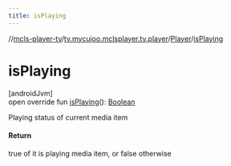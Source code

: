 ```yaml
---
title: isPlaying
---
```

//[mcls-player-tv](../../../index.html)/[tv.mycujoo.mclsplayer.tv.player](../index.html)/[Player](index.html)/[isPlaying](is-playing.html)



# isPlaying



[androidJvm]\
open override fun [isPlaying](is-playing.html)(): [Boolean](https://kotlinlang.org/api/latest/jvm/stdlib/kotlin/-boolean/index.html)



Playing status of current media item



#### Return



true of it is playing media item, or false otherwise





